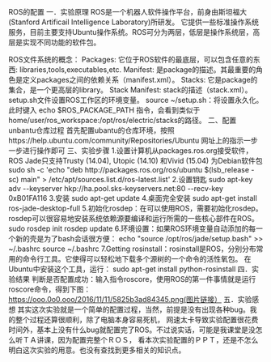 ROS的配置
一．实验原理
ROS是一个机器人软件操作平台，前身由斯坦福大(Stanford Artificail Intelligence Laboratory)所研发。
它提供一些标准操作系统服务，目前主要支持Ubuntu操作系统。ROS可分为两层，低层是操作系统层，高层是实现不同功能的软件包。

ROS文件系统的概念：
Packages: 它位于ROS软件的最底层，可以包含任意的东西: libraries,tools,executables,etc.
Manifest: 是package的描述。其最重要的角色是定义packages之间的依赖关系（manifest.xml）。
Stacks: 它是package的集合，是一个更高层的library。
Stack Manifest: stack的描述（stack.xml）。
setup.sh文件设置ROS工作区的环境变量。
source ~/setup.sh：将设置永久化。
此时键入 echo $ROS_PACKAGE_PATH 指令，会看到类似于 
home/user/ros_workspace:/opt/ros/electric/stacks的路径。
二、配置unbantu仓库过程
首先配置ubantu的仓库环境，按照https://help.ubuntu.com/community/Repositories/Ubuntu 网址上的指示一步一步进行操作即可
三、实验步骤
1.设置计算机从packages.ros.org接受软件，ROS Jade只支持Trusty (14.04), Utopic (14.10) 和Vivid (15.04) 为Debian软件包
sudo sh -c 'echo  	"deb http://packages.ros.org/ros/ubuntu $(lsb_release -sc) 	main" > /etc/apt/sources.list.d/ros-latest.list'
2.设置钥匙
sudo apt-key adv --keyserver hkp://ha.pool.sks-keyservers.net:80 --recv-key 0xB01FA116
3.安装
sudo apt-get update
4.桌面完全安装
sudo apt-get install ros-jade-desktop-full
5.初始化rosdep：在可以使用ROS，需要初始化rosdep。rosdep可以很容易地安装系统依赖源要编译和运行所需的一些核心部件在ROS。
sudo rosdep init
   rosdep update
6.环境设置：如果ROS环境变量自动添加的每一个新的壳是为了bash会话很方便：
echo "source /opt/ros/jade/setup.bash" >> ~/.bashrc
	source ~/.bashrc
7.Getting rosinstall：rosinstall是ROS，分别分布常用的命令行工具。它使得可以轻松地下载多个源树的一个命令的活性氧包。
在Ubuntu中安装这个工具，运行：
sudo apt-get install python-rosinstall
四．实验结果
判断是否配置成功：输入指令roscore，使用ROS的第一件事情就是运行roscore命令，得到下图：
  https://ooo.0o0.ooo/2016/11/11/5825b3ad84345.png(图片链接）
五．实验感想
其实这次实验就是一个简单的配置过程，当然，前提是没有出现各种bug。我的整个过程还算很顺利，除了电脑本身容易死机，
网速太卡导致实验配置很花费时间外，基本上没有什么bug就配置完了ROS。不过说实话，可能是我课堂是没怎么听ＴＡ讲课，因为配置完整个ＲＯＳ，
看本次实验配置的ＰＰＴ，还是不怎么明白这次实验的用意。也没有查找到更多相关的知识点。
